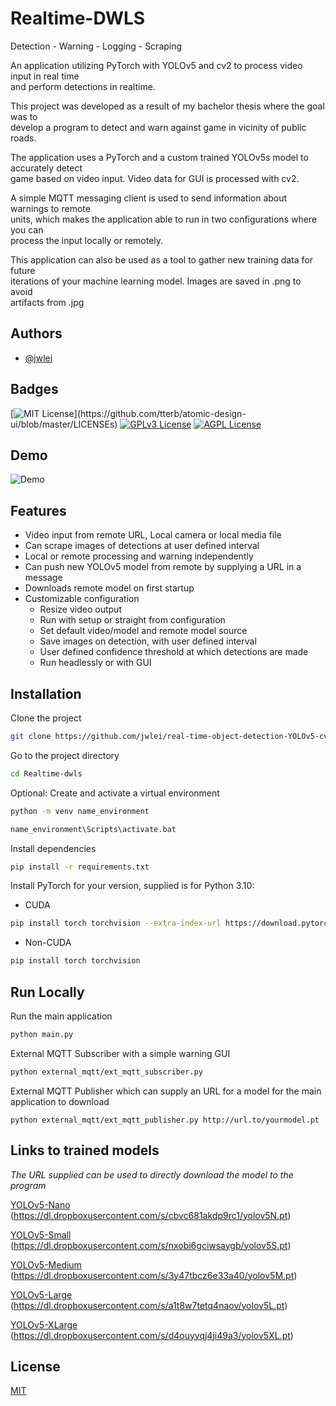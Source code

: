 
# Realtime-DWLS
Detection - Warning - Logging - Scraping

An application utilizing PyTorch with YOLOv5 and cv2 to process video input in real time  
and perform detections in realtime.

This project was developed as a result of my bachelor thesis where the goal was to  
develop a  program to detect and warn against game in vicinity of public roads.

The application uses a PyTorch and a custom trained YOLOv5s model to accurately detect  
game based on video input. Video data for GUI is processed with cv2.

A simple MQTT messaging client is used to send information about warnings to remote  
units, which makes the application able to run in two configurations where you can  
process the input locally or remotely.

This application can also be used as a tool to gather new training data for future  
iterations of your machine learning model. Images are saved in .png to avoid  
artifacts from .jpg


## Authors

- [@jwlei](https://github.com/jwlei)

## Badges

[![MIT License](https://img.shields.io/apm/l/atomic-design-ui.svg?)](https://github.com/tterb/atomic-design-ui/blob/master/LICENSEs)
[![GPLv3 License](https://img.shields.io/badge/License-GPL%20v3-yellow.svg)](https://opensource.org/licenses/)
[![AGPL License](https://img.shields.io/badge/license-AGPL-blue.svg)](http://www.gnu.org/licenses/agpl-3.0)


## Demo

![Demo](https://github.com/jwlei/real-time-object-detection-YOLOv5-cv2/blob/master/Realtime-dwls/resources/media/demo.gif)

## Features

- Video input from remote URL, Local camera or local media file
- Can scrape images of detections at user defined interval
- Local or remote processing and warning independently
- Can push new YOLOv5 model from remote by supplying a URL in a message
- Downloads remote model on first startup
- Customizable configuration
  - Resize video output
  - Run with setup or straight from configuration
  - Set default video/model and remote model source
  - Save images on detection, with user defined interval
  - User defined confidence threshold at which detections are made
  - Run headlessly or with GUI


## Installation

Clone the project

```bash
git clone https://github.com/jwlei/real-time-object-detection-YOLOv5-cv2
```

Go to the project directory

```bash
cd Realtime-dwls
```

Optional: Create and activate a virtual environment
```bash
python -m venv name_environment
```
```bash
name_environment\Scripts\activate.bat
```

Install dependencies

```bash
pip install -r requirements.txt
```

Install PyTorch for your version, supplied is for Python 3.10:

* CUDA
```bash
pip install torch torchvision --extra-index-url https://download.pytorch.org/whl/cu113
```

* Non-CUDA
```bash
pip install torch torchvision
```

## Run Locally

Run the main application

```bash
python main.py
```

External MQTT Subscriber with a simple warning GUI
```bash
python external_mqtt/ext_mqtt_subscriber.py
```

External MQTT Publisher which can supply an URL for a model for the main application to download
```
python external_mqtt/ext_mqtt_publisher.py http://url.to/yourmodel.pt
```

## Links to trained models
_The URL supplied can be used to directly download the model to the program_

[YOLOv5-Nano](https://dl.dropboxusercontent.com/s/cbvc681akdp9rc1/yolov5N.pt) 
(https://dl.dropboxusercontent.com/s/cbvc681akdp9rc1/yolov5N.pt)

[YOLOv5-Small](https://dl.dropboxusercontent.com/s/nxobi6gciwsaygb/yolov5S.pt)
(https://dl.dropboxusercontent.com/s/nxobi6gciwsaygb/yolov5S.pt)

[YOLOv5-Medium](https://dl.dropboxusercontent.com/s/3y47tbcz6e33a40/yolov5M.pt) 
(https://dl.dropboxusercontent.com/s/3y47tbcz6e33a40/yolov5M.pt)

[YOLOv5-Large](https://dl.dropboxusercontent.com/s/a1t8w7tetq4naov/yolov5L.pt) 
(https://dl.dropboxusercontent.com/s/a1t8w7tetq4naov/yolov5L.pt)

[YOLOv5-XLarge](https://dl.dropboxusercontent.com/s/d4ouyyqj4ji49a3/yolov5XL.pt)
(https://dl.dropboxusercontent.com/s/d4ouyyqj4ji49a3/yolov5XL.pt)

## License

[MIT](https://choosealicense.com/licenses/mit/)

